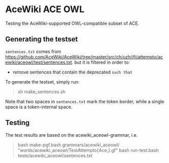 AceWiki ACE OWL
===============

Testing the AceWiki-supported OWL-compatible subset of ACE.


Generating the testset
----------------------

`sentences.txt` comes from
<https://github.com/AceWiki/AceWiki/tree/master/src/ch/uzh/ifi/attempto/acewiki/aceowl/test/sentences.txt>.
but it is filtered in order to:

  - remove sentences that contain the deprecated `such that`

To generate the testset, simply run:

> sh make_sentences.sh

Note that two spaces in `sentences.txt` mark the token border, while a single space
is a token-internal space.


Testing
-------

The test results are based on the acewiki_aceowl-grammar, i.e.

> bash make-pgf.bash grammars/acewiki_aceowl/ "words/acewiki_aceowl/TestAttempto{Ace,}.gf"
> bash run-test.bash tests/acewiki_aceowl/sentences.txt
